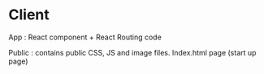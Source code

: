 # Client 

App : React component + React Routing code 

Public : contains public CSS, JS and image files. Index.html page (start up page)

